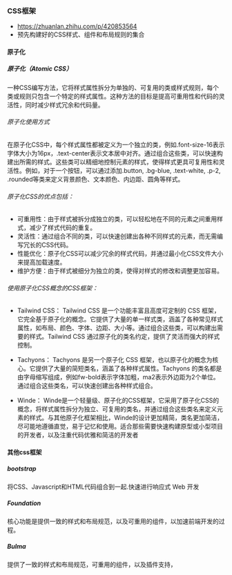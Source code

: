### CSS框架
 - https://zhuanlan.zhihu.com/p/420853564
 - 预先构建好的CSS样式、组件和布局规则的集合

#### 原子化

##### 原子化（Atomic CSS）

  一种CSS编写方法，它将样式属性拆分为单独的、可复用的类或样式规则，每个类或规则只包含一个特定的样式属性。这种方法的目标是提高可重用性和代码的灵活性，同时减少样式冗余和代码量。

###### 原子化使用方式

  在原子化CSS中，每个样式属性都被定义为一个独立的类，例如.font-size-16表示字体大小为16px，.text-center表示文本居中对齐。通过组合这些类，可以快速构建出所需的样式。这些类可以精细地控制元素的样式，使得样式更具可复用性和灵活性。例如，对于一个按钮，可以通过添加.button, .bg-blue, .text-white, .p-2, .rounded等类来定义背景颜色、文本颜色、内边距、圆角等样式。

###### 原子化CSS的优点包括：

- 可重用性：由于样式被拆分成独立的类，可以轻松地在不同的元素之间重用样式，减少了样式代码的重复。
- 灵活性：通过组合不同的类，可以快速创建出各种不同样式的元素，而无需编写冗长的CSS代码。
- 性能优化：原子化CSS可以减少冗余的样式代码，并通过最小化CSS文件大小来提高加载速度。
- 维护方便：由于样式被细分为独立的类，使得对样式的修改和调整更加容易。

###### 使用原子化CSS概念的CSS框架：
- Tailwind CSS：
Tailwind CSS 是一个功能丰富且高度可定制的 CSS 框架，它完全基于原子化的概念。它提供了大量的单一样式类，涵盖了各种常见样式属性，如布局、颜色、字体、边距、大小等。通过组合这些类，可以构建出需要的样式。Tailwind CSS 通过原子化的类名约定，提供了灵活而强大的样式控制。

- Tachyons：
Tachyons 是另一个原子化 CSS 框架，也以原子化的概念为核心。它提供了大量的简短类名，涵盖了各种样式属性。Tachyons 的类名都是由字母缩写组成，例如fw-bold表示字体加粗，ma2表示外边距为2个单位。通过组合这些类名，可以快速创建出各种样式组合。

- Winde：
Winde是一个轻量级、原子化的CSS框架，它采用了原子化CSS的概念，将样式属性拆分为独立、可复用的类名，并通过组合这些类名来定义元素的样式。与其他原子化框架相比，Winde的设计更加精简，类名更加简洁，尽可能地遵循直觉，易于记忆和使用。适合那些需要快速构建原型或小型项目的开发者，以及注重代码优雅和简洁的开发者



#### 其他css框架
##### bootstrap
将CSS、Javascript和HTML代码组合到一起.快速进行响应式 Web 开发

##### Foundation
核心功能是提供一致的样式和布局规范，以及可重用的组件，以加速前端开发的过程。
##### Bulma
提供了一致的样式和布局规范，可重用的组件，以及插件支持，

